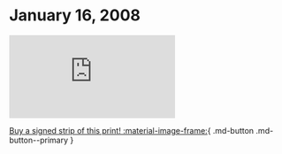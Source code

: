 # January 16, 2008

![](https://www.achewood.com/comic.php?date=01162008)

[Buy a signed strip of this print! :material-image-frame:](https://achewood-holiday-pop-up.myshopify.com/products/strip#01162008){ .md-button .md-button--primary }
